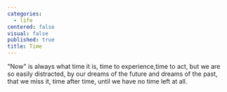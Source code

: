 ```yaml
---
categories:
  - life
centered: false
visual: false
published: true
title: Time
---
```

"Now" 
is always 
what time it is, 
time to experience,time to act, 
but we are so easily distracted, 
by our dreams of the future 
and dreams of the past,
that we miss it,
time after time,
until we have 
no time left
at all.